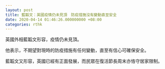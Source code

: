 ```yaml
---
layout: post
title: 藍韜文：英國疫情仍未見頂　防疫措施沒有變動直至安全
date: 2020-04-14 01:46:26.000000000 +08:00
categories: rthk
---
```


英國外相藍韜文形容，疫情仍未見頂。

他表示，不期望對現時的防疫措施有任何變動，直至有信心可確保安全。

藍韜文又形容，英國已經有正面發展，而民眾在復活節長周末亦恪守居家限制。
